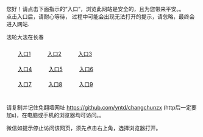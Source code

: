 您好！请点击下面指示的“入口”，浏览此网站是安全的，且为您带来平安。。 <br/>
点击入口后，请耐心等待， 过程中可能会出现无法打开的提示，请忽略，最终会进入网站. </br>

法轮大法在长春<br/>
<div style="padding:10px"><a style="margin:20px" target="_blank" href="https://d39aonm7i51bfr.cloudfront.net/2Qpsp?fmagqqlw" id="ccLink1" rel="nofollow">入口1</a> <a target="_blank" style="margin:20px" href="https://d32y44s5w9wcbb.cloudfront.net/2Qpsp?owbqvcs" id="ccLink2" rel="nofollow">入口2</a> <a style="margin:20px" target="_blank" href="https://d1sy8pkrkk47ur.cloudfront.net/2Qpsp?wbbsggq" id="ccLink3" rel="nofollow">入口3</a></div>

<div style="padding:10px" ><a style="margin:20px" target="_blank" href="https://d39aonm7i51bfr.cloudfront.net/2Qpsp?fmagqqlw" id="ccLink4" rel="nofollow">入口4</a> <a style="margin:20px" href="https://d32y44s5w9wcbb.cloudfront.net/2Qpsp?owbqvcs" target="_blank" id="ccLink5" rel="nofollow">入口5</a> <a style="margin:20px" href="https://d1sy8pkrkk47ur.cloudfront.net/2Qpsp?wbbsggq" target="_blank" id="ccLink6" rel="nofollow">入口6</a></div>

<div style="padding:10px"><a style="margin:20px" target="_blank" href="https://d39aonm7i51bfr.cloudfront.net/2Qpsp?fmagqqlw" id="ccLink7" rel="nofollow">入口7</a> <a style="margin:20px" href="https://d32y44s5w9wcbb.cloudfront.net/2Qpsp?owbqvcs" target="_blank" id="ccLink8" rel="nofollow">入口8</a> <a style="margin:20px" target="_blank" href="https://d1sy8pkrkk47ur.cloudfront.net/2Qpsp?wbbsggq" id="ccLink9" rel="nofollow">入口9</a></div>

<br/>



请复制并记住免翻墙网址 https://github.com/yntd/changchunzx (http后一定要加s)，在电脑或手机的浏览器均可访问。。<br/>

微信如提示停止访问该网页，须先点击右上角，选择浏览器打开。

